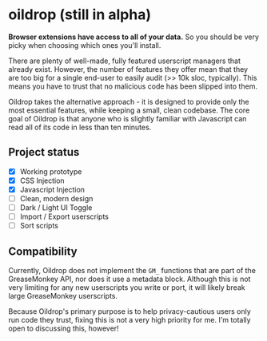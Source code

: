 # oildrop (still in alpha)
**Browser extensions have access to all of your data.** So you should be very picky when choosing which ones you'll install.

There are plenty of well-made, fully featured userscript managers that
already exist. However, the number of features they offer mean that they are too
big for a single end-user to easily audit (>> 10k sloc, typically). This means
you have to trust that no malicious code has been slipped into them.

Oildrop takes the alternative approach - it is designed to provide only the
most essential features, while keeping a small, clean codebase. The core goal
of Oildrop is that anyone who is slightly familiar with Javascript can read all
of its code in less than ten minutes.

## Project status
- [x] Working prototype
- [x] CSS Injection
- [x] Javascript Injection
- [ ] Clean, modern design
- [ ] Dark / Light UI Toggle
- [ ] Import / Export userscripts
- [ ] Sort scripts

## Compatibility
Currently, Oildrop does not implement the `GM_` functions that are part of the
GreaseMonkey API, nor does it use a metadata block. Although this is not very limiting for any new userscripts you write or port, it will likely break
large GreaseMonkey userscripts.

Because Oildrop's primary purpose is to help privacy-cautious users only run code
they trust, fixing this is not a very high priority for me. I'm totally open to
discussing this, however!